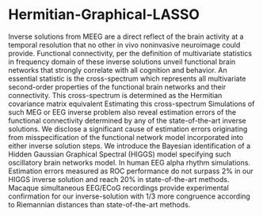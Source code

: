 # Hermitian-Graphical-LASSO

Inverse solutions from MEEG are a direct reflect of the brain activity at a temporal resolution that no other in vivo noninvasive neuroimage could provide. Functional connectivity, per the definition of multivariate statistics in frequency domain of these inverse solutions unveil functional brain networks that strongly correlate with all cognition and behavior. An essential statistic is the cross-spectrum which represents all multivariate second-order properties of the functional brain networks and their connectivity. This cross-spectrum is determined as the Hermitian covariance matrix equivalent Estimating this cross-spectrum 
Simulations of such MEG or EEG inverse problem also reveal estimation errors of the functional connectivity determined by any of the state-of-the-art inverse solutions. We disclose a significant cause of estimation errors originating from misspecification of the functional network model incorporated into either inverse solution steps. We introduce the Bayesian identification of a Hidden Gaussian Graphical Spectral (HIGGS) model specifying such oscillatory brain networks model. In human EEG alpha rhythm simulations. Estimation errors measured as ROC performance do not surpass 2% in our HIGGS inverse solution and reach 20% in state-of-the-art methods. Macaque simultaneous EEG/ECoG recordings provide experimental confirmation for our inverse-solution with 1/3 more congruence according to Riemannian distances than state-of-the-art methods.